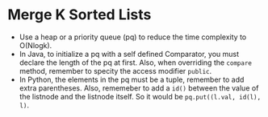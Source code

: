# Merge K Sorted Lists
+ Use a heap or a priority queue (pq) to reduce the time complexity to O(Nlogk).
+ In Java, to initialize a pq with a self defined Comparator, you must declare the length of the pq at first. Also, when overriding the `compare` method, remember to specity the access modifier `public`.
+ In Python, the elements in the pq must be a tuple, remember to add extra parentheses. Also, rememeber to add a `id()` between the value of the listnode and the listnode itself. So it would be `pq.put((l.val, id(l), l)`.